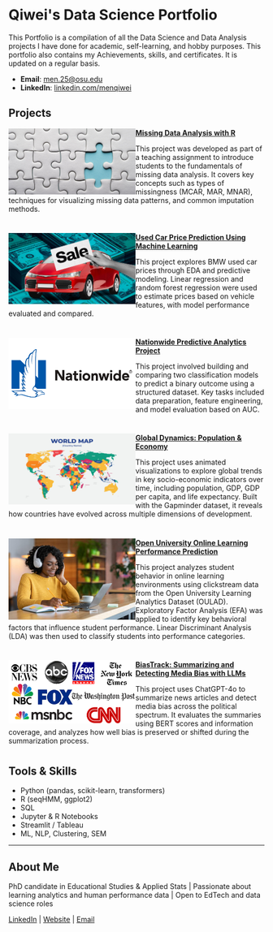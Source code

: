 # Qiwei's Data Science Portfolio

This Portfolio is a compilation of all the Data Science and Data Analysis projects I have done for academic, self-learning, and hobby purposes. This portfolio also contains my Achievements, skills, and certificates. It is updated on a regular basis.

- **Email**: [men.25@osu.edu](men.25@osu.edu)
- **LinkedIn**: [linkedin.com/menqiwei](https://www.linkedin.com/in/qiwei-men-012a341a7/)


## Projects

<img align="left" width="250" src="https://github.com/menqiwei/Portfolio/blob/main/Images/data_missing1.jpg"> **[Missing Data Analysis with R](https://github.com/menqiwei/Missing-Data-Imputation-Tutorial)**

This project was developed as part of a teaching assignment to introduce students to the fundamentals of missing data analysis. It covers key concepts such as types of missingness (MCAR, MAR, MNAR), techniques for visualizing missing data patterns, and common imputation methods. 

#

<img align="left" width="250" src="https://github.com/menqiwei/Portfolio/blob/main/Images/News-2023-Used-Car-Prices1.jpg"> **[Used Car Price Prediction Using Machine Learning](https://github.com/menqiwei/BMW-Used-Car-Price-Prediction)**

This project explores BMW used car prices through EDA and predictive modeling. Linear regression and random forest regression were used to estimate prices based on vehicle features, with model performance evaluated and compared.

#

<img align="left" width="250" src="https://github.com/menqiwei/Portfolio/blob/main/Images/Nationwide-Mutual-Insurance-Company-logo-2.png"> **[Nationwide Predictive Analytics Project](https://github.com/menqiwei/Nationwide-Modeling-Exercise)**

This project involved building and comparing two classification models to predict a binary outcome using a structured dataset. Key tasks included data preparation, feature engineering, and model evaluation based on AUC.

#

<img align="left" width="250" height = "140" src="https://github.com/menqiwei/Portfolio/blob/main/Images/world_map2.jpg"> **[Global Dynamics: Population & Economy](https://github.com/menqiwei/Gapminder-Visualization)**

This project uses animated visualizations to explore global trends in key socio-economic indicators over time, including population, GDP, GDP per capita, and life expectancy. Built with the Gapminder dataset, it reveals how countries have evolved across multiple dimensions of development.

#

<img align="left" width="250" src="https://github.com/menqiwei/Portfolio/blob/main/Images/online_learning.jpg"> **[Open University Online Learning Performance Prediction](https://github.com/menqiwei/Open-University-Lerrning-Performance-Prediction)**

This project analyzes student behavior in online learning environments using clickstream data from the Open University Learning Analytics Dataset (OULAD). Exploratory Factor Analysis (EFA) was applied to identify key behavioral factors that influence student performance. Linear Discriminant Analysis (LDA) was then used to classify students into performance categories.

#

<img align="left" width="250"  src="https://github.com/menqiwei/Portfolio/blob/main/Images/mainstream-media.png"> **[BiasTrack: Summarizing and Detecting Media Bias with LLMs](https://github.com/menqiwei/news-chatbot)**

This project uses ChatGPT-4o to summarize news articles and detect media bias across the political spectrum. It evaluates the summaries using BERT scores and information coverage, and analyzes how well bias is preserved or shifted during the summarization process.

#



## Tools & Skills

- Python (pandas, scikit-learn, transformers)
- R (seqHMM, ggplot2)
- SQL
- Jupyter & R Notebooks
- Streamlit / Tableau
- ML, NLP, Clustering, SEM

---

## About Me

PhD candidate in Educational Studies & Applied Stats | Passionate about learning analytics and human performance data | Open to EdTech and data science roles

[LinkedIn](https://linkedin.com/in/yourprofile) | [Website](https://yourportfolio.com) | [Email](mailto:youremail@example.com)
